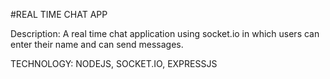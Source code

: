#REAL TIME CHAT APP

Description: A real time chat application using socket.io in which users can enter their name and can send messages.

TECHNOLOGY: NODEJS, SOCKET.IO, EXPRESSJS
